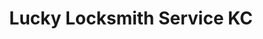 ---
title: "Lucky Locksmith Service KC"
url: /kansas-city/lucky-locksmith-service-kc/
shop: Schlüsseldienst
---